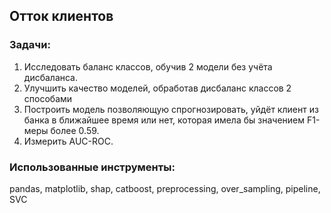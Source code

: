 ## Отток клиентов
### Задачи:
1. Исследовать баланс классов, обучив 2 модели без учёта дисбаланса.
2. Улучшить качество моделей, обработав дисбаланс классов 2 способами
3. Построить модель позволяющую спрогнозировать, уйдёт клиент из банка в ближайшее время или нет, которая имела бы значением F1-меры более 0.59.
4. Измерить AUC-ROC.

### Использованные инструменты:
pandas, matplotlib, shap, catboost, preprocessing, over_sampling, pipeline, SVC
